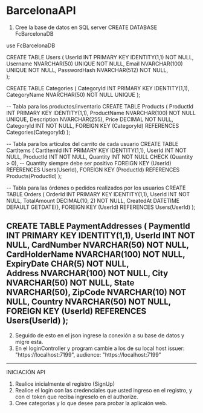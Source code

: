 # BarcelonaAPI

1. Cree la base de datos en SQL server
CREATE DATABASE FcBarcelonaDB

use FcBarcelonaDB

CREATE TABLE Users (
    UserId INT PRIMARY KEY IDENTITY(1,1) NOT NULL,
    Username NVARCHAR(50) UNIQUE NOT NULL,
    Email NVARCHAR(100) UNIQUE NOT NULL,
    PasswordHash NVARCHAR(512) NOT NULL,  
);

CREATE TABLE Categories (
    CategoryId INT PRIMARY KEY IDENTITY(1,1),
    CategoryName NVARCHAR(50) NOT NULL UNIQUE
);

-- Tabla para los productos/inventario
CREATE TABLE Products (
    ProductId INT PRIMARY KEY IDENTITY(1,1),
    ProductName NVARCHAR(100) NOT NULL UNIQUE,
    Description NVARCHAR(255),
    Price DECIMAL NOT NULL,
    CategoryId INT NOT NULL,
    FOREIGN KEY (CategoryId) REFERENCES Categories(CategoryId)
);

-- Tabla para los artículos del carrito de cada usuario
CREATE TABLE CartItems (
    CartItemId INT PRIMARY KEY IDENTITY(1,1),
    UserId INT NOT NULL,
    ProductId INT NOT NULL,
    Quantity INT NOT NULL CHECK (Quantity > 0), -- Quantity siempre debe ser positivo
    FOREIGN KEY (UserId) REFERENCES Users(UserId),
    FOREIGN KEY (ProductId) REFERENCES Products(ProductId)
);

-- Tabla para las órdenes o pedidos realizados por los usuarios
CREATE TABLE Orders (
    OrderId INT PRIMARY KEY IDENTITY(1,1),
    UserId INT NOT NULL,
    TotalAmount DECIMAL(10, 2) NOT NULL, 
    CreatedAt DATETIME DEFAULT GETDATE(),
    FOREIGN KEY (UserId) REFERENCES Users(UserId)
);

CREATE TABLE PaymentAddresses (
    PaymentId INT PRIMARY KEY IDENTITY(1,1),
    UserId INT NOT NULL,
    CardNumber NVARCHAR(50) NOT NULL,         
    CardHolderName NVARCHAR(100) NOT NULL,
    ExpiryDate CHAR(5) NOT NULL,            
    Address NVARCHAR(100) NOT NULL,
    City NVARCHAR(50) NOT NULL,
    State NVARCHAR(50),
    ZipCode NVARCHAR(10) NOT NULL,
    Country NVARCHAR(50) NOT NULL,
    FOREIGN KEY (UserId) REFERENCES Users(UserId)
);
--------------------------------------
2. Seguido de esto en el json ingrese la conexión a su base de datos y migre esta.
3. En el loginController y program cambie a los de su local host
issuer: "https://localhost:7199",
audience: "https://localhost:7199"
----------------------------------------
INICIACIÓN API

1. Realice inicialmente el registro (SignUp)
2. Realice el login con las credenciales que usted ingreso en el registro, y con el token que reciba ingreselo en el authorize.
3. Cree categorias y lo que desee para probar la aplicaión web.
